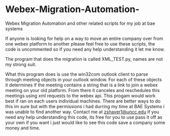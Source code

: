 # Webex-Migration-Automation-
Webex Migration Automation and other related scripts for my job at bae systems 

If anyone is looking for help on a way to move an entire company over from one webex platform to another please feel free to 
use these scripts, the code is uncommented so if you need any help understanding it let me know. 

The program that does the migration is called XML_TEST.py, names are not my strong suit. 

What this program does is use the win32com outlook client to parse through meeting objects in your outlook window. 
For each of these objects it determines if the meeting contains a string that is a link to join a webex meeting on your old platform.
From there it canceles and reschedules this meetings using xml requests to the webex api.
This progam would work best if ran on each users individual machines.
There are better ways to do this im sure but with the permissions i had durring my time at BAE Systems i was unable to find another way.
Contact me at zshaver1@uncc.edu if you need any help understanding this code, its free for you to use pass it off as your own if
you want i just would like to see this code save a company some money and time.

